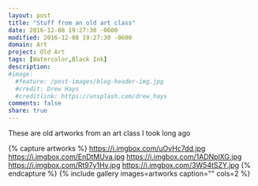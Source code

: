 ```yaml
---
layout: post
title: "Stuff from an old art class"
date: 2016-12-08 19:27:30 -0600
modified: 2016-12-08 19:27:30 -0600
domain: Art
project: Old Art
tags: [Watercolor,Black Ink]
description:
#image:
  #feature: /post-images/blog-header-img.jpg
  #credit: Drew Hays
  #creditlink: https://unsplash.com/drew_hays
comments: false
share: true
---
```


These are old artworks from an art class I took long ago

{% capture artworks %}
    https://i.imgbox.com/uOvHc7dd.jpg
    https://i.imgbox.com/EnDtMUva.jpg
    https://i.imgbox.com/1ADNplXG.jpg
    https://i.imgbox.com/Rt97y1Hv.jpg
    https://i.imgbox.com/3W54tSZY.jpg
{% endcapture %}
{% include gallery images=artworks caption="" cols=2 %}
